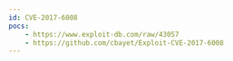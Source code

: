 ```yaml
---
id: CVE-2017-6008
pocs: 
    - https://www.exploit-db.com/raw/43057
    - https://github.com/cbayet/Exploit-CVE-2017-6008
---
```


